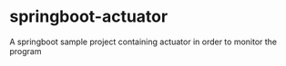 # springboot-actuator
A springboot sample project containing actuator in order to monitor the program
